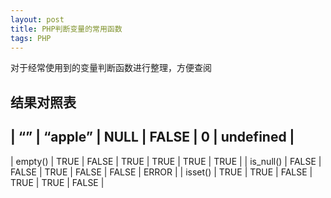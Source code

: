 ```yaml
---
layout: post
title: PHP判断变量的常用函数
tags: PHP
---
```


对于经常使用到的变量判断函数进行整理，方便查阅

## 结果对照表

| 	“”	| “apple”	| NULL	| FALSE |	0 |	undefined |
---------------------------------------------------
| empty()	|	TRUE	|	FALSE	|	TRUE	|	TRUE	|	TRUE	|	TRUE	|
| is_null()	|	FALSE	|	FALSE	|	TRUE	|	FALSE	|	FALSE	|	ERROR	|
| isset()	|	TRUE	|	TRUE	|	FALSE	|	TRUE	|	TRUE	|	FALSE	|
